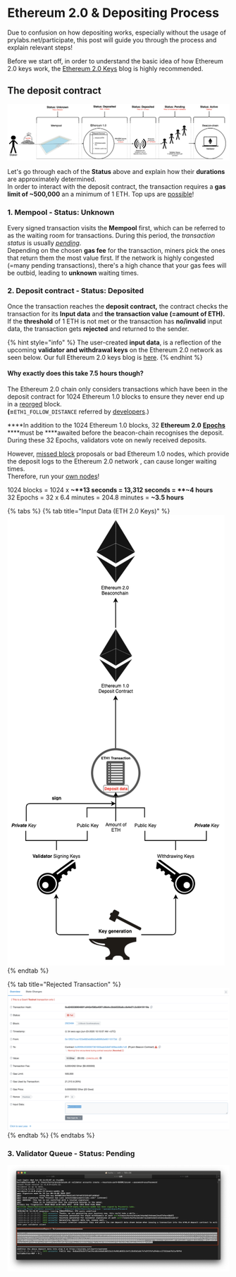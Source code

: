 # Ethereum 2.0 & Depositing Process

Due to confusion on how depositing works, especially without the usage of prylabs.net/participate, this post will guide you through the process and explain relevant steps!  
  
Before we start off, in order to understand the basic idea of how Ethereum 2.0 keys work, the [Ethereum 2.0 Keys](https://kb.beaconcha.in/ethereum-2-keys) blog is highly recommended.

## The deposit contract

![Depositing process](.gitbook/assets/image%20%2874%29.png)

  
Let's go through each of the **Status** above and explain how their **durations** are approximately determined.  
In order to interact with the deposit contract, the transaction requires a **gas limit of ~500,000** an a minimum of 1 ETH. Top ups are [possible](https://kb.beaconcha.in/ethereum-2-keys#what-happens-to-multiple-deposits-from-a-single-eth1-wallet-multiple-validators)!

###  **1. Mempool - Status: Unknown**

Every signed transaction visits the **Mempool** first, which can be referred to as the waiting room for transactions. During this period, the _transaction status_ is usually [_pending_](https://etherscan.io/txsPending).   
Depending on the chosen **gas fee** for the transaction, miners pick the ones that return them the most value first. If the network is highly congested \(=many pending transactions\), there's a high chance that your gas fees will be outbid, leading to **unknown** waiting times.



### 2. Deposit contract - Status: Deposited

Once the transaction reaches the **deposit contract,** the contract checks the transaction for its **Input data** and **the transaction value \(=amount of ETH\).**   
If the **threshold** of 1 ETH is not met or the transaction has **no/invalid** input data, the transaction gets **rejected** and returned to the sender.

{% hint style="info" %}
The user-created **input data**, is a reflection of the upcoming **validator and withdrawal keys** on the Ethereum 2.0 network as seen below. Our full Ethereum 2.0 keys blog is [here](https://kb.beaconcha.in/ethereum-2-keys).
{% endhint %}

#### **Why exactly does this take 7.5 hours though?**

The Ethereum 2.0 chain only considers transactions which have been in the deposit contract for 1024  Ethereum 1.0 blocks to ensure they never end up in a [reorged](https://en.bitcoin.it/wiki/Chain_Reorganization) block.   
**\(=**`ETH1_FOLLOW_DISTANCE` referred by [developers](https://benjaminion.xyz/eth2-annotated-spec/phase0/beacon-chain/configuration/#misc).\)   
  
****In addition to the 1024 Ethereum 1.0 blocks, 32 **Ethereum 2.0** [**Epochs**](https://kb.beaconcha.in/glossary#epoch) ****must be ****awaited before the beacon-chain recognises the deposit. During these 32 Epochs, validators vote on newly received deposits.   
  
However, [missed block](https://kb.beaconcha.in/glossary#block-status) proposals or bad Ethereum 1.0 nodes, which provide the deposit logs to the Ethereum 2.0 network , can cause longer waiting times.   
Therefore, run your [own nodes](https://kb.beaconcha.in/run-a-goerli-node-eth1-and-beaconnode-eth2)!  
  
1024 blocks = 1024 x **~**13 seconds = 13,312 seconds = **~4 hours**  
32 Epochs = 32 x 6.4 minutes =  204.8 minutes = **~3.5 hours**  


{% tabs %}
{% tab title="Input Data \(ETH 2.0 Keys\)" %}
![ETH 2.0 Key Generation via Input Data](.gitbook/assets/image%20%2876%29.png)
{% endtab %}

{% tab title="Rejected Transaction" %}
![Rejected Transaction](.gitbook/assets/image%20%2878%29.png)
{% endtab %}
{% endtabs %}



### 3. Validator Queue - Status: Pending

![](.gitbook/assets/image%20%2880%29.png)





